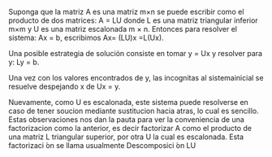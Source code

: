 Suponga que la matriz A es una matriz m×n se puede escribir como el producto de dos matrices:
A = LU
donde L es una matriz triangular inferior m×m y U es una matriz escalonada m × n. Entonces para resolver el sistema:
Ax = b,
escribimos 
Ax= (LU)x =L(Ux).

Una posible estrategia de solución consiste en tomar y = Ux y resolver para y:
Ly = b.

Una vez con los valores encontrados de y, las incognitas al sistemainicial se resuelve despejando x de 
Ux = y.

Nuevamente, como U es escalonada, este sistema puede resolverse en caso de tener soucion mediante sustitucion hacia atras, lo cual es sencillo.
Estas observaciones nos dan la pauta para ver la conveniencia de una factorizacion como la anterior, es decir factorizar A como el producto de una matriz L triangular superior, por otra U la cual es escalonada. Esta factorizaci ́on se llama usualmente Descomposici ́on LU
